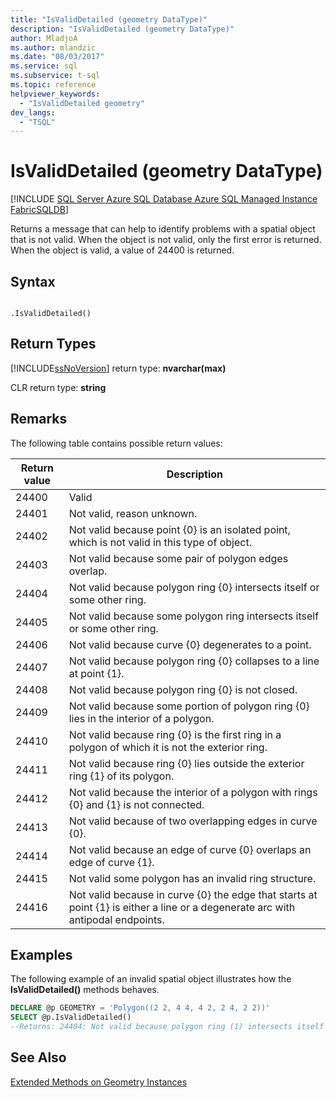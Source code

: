 ```yaml
---
title: "IsValidDetailed (geometry DataType)"
description: "IsValidDetailed (geometry DataType)"
author: MladjoA
ms.author: mlandzic
ms.date: "08/03/2017"
ms.service: sql
ms.subservice: t-sql
ms.topic: reference
helpviewer_keywords:
  - "IsValidDetailed geometry"
dev_langs:
  - "TSQL"
---
```

# IsValidDetailed (geometry DataType)
[!INCLUDE [SQL Server Azure SQL Database Azure SQL Managed Instance FabricSQLDB](../../includes/applies-to-version/sql-asdb-asdbmi-fabricsqldb.md)]

Returns a message that can help to identify problems with a spatial object that is not valid. When the object is not valid, only the first error is returned. When the object is valid, a value of 24400 is returned.
  
## Syntax  
  
```  
  
.IsValidDetailed()  
```  
  
## Return Types
 [!INCLUDE[ssNoVersion](../../includes/ssnoversion-md.md)] return type: **nvarchar(max)**  
  
 CLR return type: **string**  
  
## Remarks  
 The following table contains possible return values:  
  
|Return value|Description|  
|------------------|-----------------|  
|24400|Valid|  
|24401|Not valid, reason unknown.|  
|24402|Not valid because point {0} is an isolated point, which is not valid in this type of object.|  
|24403|Not valid because some pair of polygon edges overlap.|  
|24404|Not valid because polygon ring {0} intersects itself or some other ring.|  
|24405|Not valid because some polygon ring intersects itself or some other ring.|  
|24406|Not valid because curve {0} degenerates to a point.|  
|24407|Not valid because polygon ring {0} collapses to a line at point {1}.|  
|24408|Not valid because polygon ring {0} is not closed.|  
|24409|Not valid because some portion of polygon ring {0} lies in the interior of a polygon.|  
|24410|Not valid because ring {0} is the first ring in a polygon of which it is not the exterior ring.|  
|24411|Not valid because ring {0} lies outside the exterior ring {1} of its polygon.|  
|24412|Not valid because the interior of a polygon with rings {0} and {1} is not connected.|  
|24413|Not valid because of two overlapping edges in curve {0}.|  
|24414|Not valid because an edge of curve {0} overlaps an edge of curve {1}.|  
|24415|Not valid some polygon has an invalid ring structure.|  
|24416|Not valid because in curve {0} the edge that starts at point {1} is either a line or a degenerate arc with antipodal endpoints.|  
  
## Examples  
 The following example of an invalid spatial object illustrates how the **IsValidDetailed()** methods behaves.  
  
```sql  
DECLARE @p GEOMETRY = 'Polygon((2 2, 4 4, 4 2, 2 4, 2 2))'  
SELECT @p.IsValidDetailed()  
--Returns: 24404: Not valid because polygon ring (1) intersects itself or some other ring.  
```  
  
## See Also  
 [Extended Methods on Geometry Instances](../../t-sql/spatial-geometry/extended-methods-on-geometry-instances.md)  
  
  


